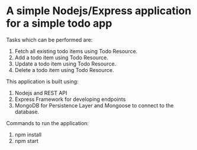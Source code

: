 # A simple Nodejs/Express application for a simple todo app

Tasks which can be performed are:
1. Fetch all existing todo items using Todo Resource.
2. Add a todo item using Todo Resource.
3. Update a todo item using Todo Resource.
4. Delete a todo item using Todo Resource.

This application is built using:

1. Nodejs and REST API
2. Express Framework for developing endpoints
3. MongoDB for Persistence Layer and Mongoose to connect to the database.

Commands to run the application:
1. npm install 
2. npm start

